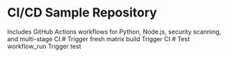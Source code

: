# CI/CD Sample Repository

Includes GitHub Actions workflows for Python, Node.js, security scanning, and multi-stage CI.#   T r i g g e r   f r e s h   m a t r i x   b u i l d 
 
 T r i g g e r   C I  
 #   T e s t   w o r k f l o w _ r u n  
 T r i g g e r   t e s t  
 